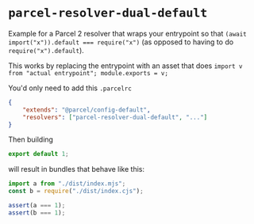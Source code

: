 # `parcel-resolver-dual-default`

Example for a Parcel 2 resolver that wraps your entrypoint so that `(await import("x")).default === require("x")` (as opposed to having to do `require("x").default`).

This works by replacing the entrypoint with an asset that does `import v from "actual entrypoint"; module.exports = v;`

You'd only need to add this `.parcelrc`

```json
{
	"extends": "@parcel/config-default",
	"resolvers": ["parcel-resolver-dual-default", "..."]
}
```

Then building

```js
export default 1;
```

will result in bundles that behave like this:

```js
import a from "./dist/index.mjs";
const b = require("./dist/index.cjs");

assert(a === 1);
assert(b === 1);
```
